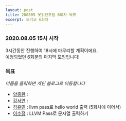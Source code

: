 ```yaml
---
layout: post
title: 200805 못읽겠조팀 6회차 목표
excerpt: 모각코 6회차
---
```

### 2020.08.05 15시 시작  
3시간동안 진행하여 18시에 마무리할 계획이에요.  
예정되었던 6회분의 마지막 모임입니다!
 
### 목표
*이름을 클릭하면 개인 블로그로 이동합니다*  
- [양종환](https://blog.naver.com/jhy7185/) : 
- [강서연]() :  
- [김유민](https://yam-cha.tistory.com/67) : llvm pass로 hello world 출력 (5회차에 이어서)  
- [이수정](https://realcrystal.github.io/mogacko/2020/08/05/mgk_06_a.html) : LLVM Pass로 문자열 출력하기
